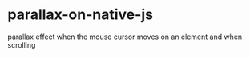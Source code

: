 # parallax-on-native-js

parallax effect when the mouse cursor moves on an element and when scrolling
